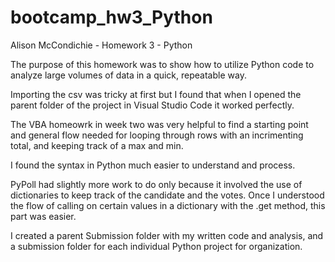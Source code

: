 # bootcamp_hw3_Python
Alison McCondichie - Homework 3 - Python

The purpose of this homework was to show how to utilize Python code to analyze large volumes of data in a quick, repeatable way.

Importing the csv was tricky at first but I found that when I opened the parent folder of the project in Visual Studio Code it worked perfectly.

The VBA homeowrk in week two was very helpful to find a starting point and general flow needed for looping through rows with an incrimenting total, and keeping track of a max and min. 

I found the syntax in Python much easier to understand and process. 

PyPoll had slightly more work to do only because it involved the use of dictionaries to keep track of the candidate and the votes. Once I understood the flow of calling on certain values in a dictionary with the .get method, this part was easier. 

I created a parent Submission folder with my written code and analysis, and a submission folder for each individual Python project for organization. 